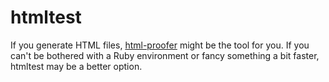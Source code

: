 # htmltest

If you generate HTML files, [html-proofer](https://github.com/gjtorikian/html-proofer) might be the tool for you.
If you can't be bothered with a Ruby environment or fancy something a bit faster, htmltest may be a better option.
